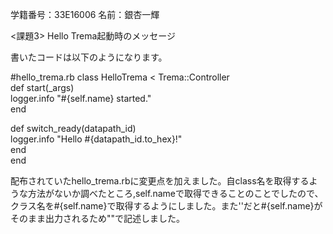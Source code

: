 学籍番号：33E16006
名前：銀杏一輝


<課題3> Hello Trema起動時のメッセージ

書いたコードは以下のようになります。

#hello_trema.rb
class HelloTrema < Trema::Controller  
  def start(_args)  
    logger.info "#{self.name} started."  
  end  

  def switch_ready(datapath_id)  
    logger.info "Hello #{datapath_id.to_hex}!"  
  end  
end  

配布されていたhello_trema.rbに変更点を加えました。自class名を取得するような方法がないか調べたところ,self.nameで取得できることのことでしたので、クラス名を#{self.name}で取得するようにしました。また''だと#{self.name}がそのまま出力されるため""で記述しました。
